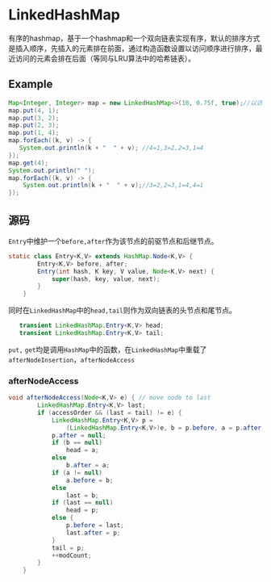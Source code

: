 # LinkedHashMap

有序的hashmap，基于一个hashmap和一个双向链表实现有序，默认的排序方式是插入顺序，先插入的元素排在前面，通过构造函数设置以访问顺序进行排序，最近访问的元素会排在后面（等同与LRU算法中的哈希链表）。

## Example

```java
Map<Integer, Integer> map = new LinkedHashMap<>(10, 0.75f, true);//以访问顺序排序
map.put(4, 1);
map.put(3, 2);
map.put(2, 3);
map.put(1, 4);
map.forEach((k, v) -> {
   System.out.println(k + "  " + v); //4=1,3=2,2=3,1=4
});
map.get(4);
System.out.println(" ");
map.forEach((k, v) -> {
    System.out.println(k + "  " + v);//3=2,2=3,1=4,4=1
});
```

## 源码

`Entry`中维护一个`before,after`作为该节点的前驱节点和后继节点。

```java
static class Entry<K,V> extends HashMap.Node<K,V> {
        Entry<K,V> before, after;
        Entry(int hash, K key, V value, Node<K,V> next) {
            super(hash, key, value, next);
        }
    }
```

同时在`LinkedHashMap`中的`head,tail`则作为双向链表的头节点和尾节点。

```java
   transient LinkedHashMap.Entry<K,V> head;
   transient LinkedHashMap.Entry<K,V> tail;
```

`put,` `get`均是调用`HashMap`中的函数，在`LinkedHashMap`中重载了`afterNodeInsertion`，`afterNodeAccess`

### afterNodeAccess

```java
void afterNodeAccess(Node<K,V> e) { // move node to last
        LinkedHashMap.Entry<K,V> last;
        if (accessOrder && (last = tail) != e) {
            LinkedHashMap.Entry<K,V> p =
                (LinkedHashMap.Entry<K,V>)e, b = p.before, a = p.after;
            p.after = null;
            if (b == null)
                head = a;
            else
                b.after = a;
            if (a != null)
                a.before = b;
            else
                last = b;
            if (last == null)
                head = p;
            else {
                p.before = last;
                last.after = p;
            }
            tail = p;
            ++modCount;
        }
    }
```

